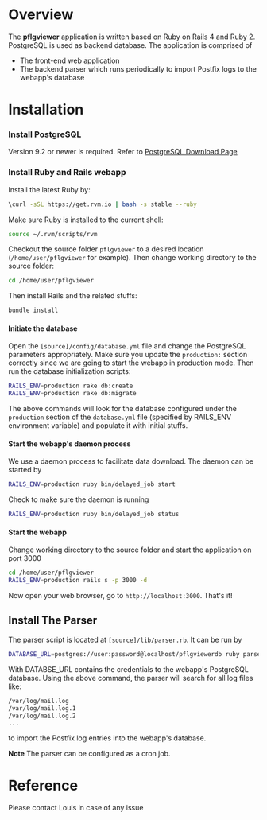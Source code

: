 # Overview
The **pflgviewer** application is written based on Ruby on Rails 4 and Ruby 2. PostgreSQL is used as backend database.
The application is comprised of
* The front-end web application 
* The backend parser which runs periodically to import Postfix logs to the webapp's database

# Installation
### Install PostgreSQL
Version 9.2 or newer is required. Refer to [PostgreSQL Download Page](http://www.postgresql.org/download/)
### Install Ruby and Rails webapp
Install the latest Ruby by:
```sh
\curl -sSL https://get.rvm.io | bash -s stable --ruby
```
Make sure Ruby is installed to the current shell:
```sh
source ~/.rvm/scripts/rvm
```
Checkout the source folder `pflgviewer` to a desired location (`/home/user/pflgviewer` for example). Then change working directory to the source folder:
```sh
cd /home/user/pflgviewer
```
Then install Rails and the related stuffs:
```sh
bundle install
```
#### Initiate the database
Open the `[source]/config/database.yml` file and change the PostgreSQL parameters appropriately. Make sure you update the `production:` section correctly since we are going to start the webapp in production mode. Then run the database initialization scripts:
```sh
RAILS_ENV=production rake db:create
RAILS_ENV=production rake db:migrate
```
The above commands will look for the database configured under the `production` section of the `database.yml` file  (specified by RAILS_ENV environment variable) and populate it with initial stuffs.

#### Start the webapp's daemon process
We use a daemon process to facilitate data download. The daemon can be started by
```sh
RAILS_ENV=production ruby bin/delayed_job start
```
Check to make sure the daemon is running
```sh
RAILS_ENV=production ruby bin/delayed_job status
```
#### Start the webapp
Change working directory to the source folder and start the application on port 3000
```sh
cd /home/user/pflgviewer
RAILS_ENV=production rails s -p 3000 -d
```
Now open your web browser, go to `http://localhost:3000`. That's it!
## Install The Parser
The parser script is located at `[source]/lib/parser.rb`. It can be run by
```sh
DATABASE_URL=postgres://user:password@localhost/pflgviewerdb ruby parser.rb --path=/var/log --name=mail.log
```
With DATABSE_URL contains the credentials to the webapp's PostgreSQL database. Using the above command, the parser will search for all log files like:
```sh
/var/log/mail.log
/var/log/mail.log.1
/var/log/mail.log.2
...
```
to import the Postfix log entries into the webapp's database.

**Note** The parser can be configured as a cron job.

# Reference
Please contact Louis in case of any issue
